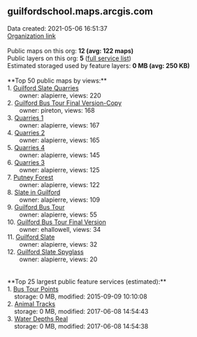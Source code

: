 <h2>guilfordschool.maps.arcgis.com</h2> Data created: 2021-05-06 16:51:37 <br /><a target='new' href='https://guilfordschool.maps.arcgis.com'>Organization link</a><br /><br />Public maps on this org: <b>12 (avg: 122 maps)</b><br />Public layers on this org: <b>5 </b>(<a target='new' href='https://services.arcgis.com/tcBvAlkLsoYMKoDh/ArcGIS/rest/services'>full service list</a>)<br />Estimated storaged used by feature layers: <b>0 MB (avg: 250 KB)</b><br /><br />**Top 50 public maps by views:**<br />  1. <a target='new' href='https://www.arcgis.com/home/item.html?id=600388a004d348e3b2f6d956401f3350'>Guilford Slate Quarries</a> <br />  &nbsp;&nbsp;&nbsp;&nbsp; &nbsp;&nbsp;owner: alapierre, views: 220<br />  2. <a target='new' href='https://www.arcgis.com/home/item.html?id=e6e5c978fc4f45f28c88dde1ab8d322d'>Guilford Bus Tour Final Version-Copy</a> <br />  &nbsp;&nbsp;&nbsp;&nbsp; &nbsp;&nbsp;owner: pireton, views: 168<br />  3. <a target='new' href='https://www.arcgis.com/home/item.html?id=56aacf62866d45f99dbe59f89de0b5b5'>Quarries 1</a> <br />  &nbsp;&nbsp;&nbsp;&nbsp; &nbsp;&nbsp;owner: alapierre, views: 167<br />  4. <a target='new' href='https://www.arcgis.com/home/item.html?id=5add774f5096476e857aec34e03c2f50'>Quarries 2</a> <br />  &nbsp;&nbsp;&nbsp;&nbsp; &nbsp;&nbsp;owner: alapierre, views: 165<br />  5. <a target='new' href='https://www.arcgis.com/home/item.html?id=738e7a4b1980440e915086a4a4ca434d'>Quarries 4</a> <br />  &nbsp;&nbsp;&nbsp;&nbsp; &nbsp;&nbsp;owner: alapierre, views: 145<br />  6. <a target='new' href='https://www.arcgis.com/home/item.html?id=0fdfb017f92a47d89b3f1a606a6093a3'>Quarries 3</a> <br />  &nbsp;&nbsp;&nbsp;&nbsp; &nbsp;&nbsp;owner: alapierre, views: 125<br />  7. <a target='new' href='https://www.arcgis.com/home/item.html?id=48ad7c82868841669de04d6a3d735f38'>Putney Forest</a> <br />  &nbsp;&nbsp;&nbsp;&nbsp; &nbsp;&nbsp;owner: alapierre, views: 122<br />  8. <a target='new' href='https://www.arcgis.com/home/item.html?id=f1f02cbfd69e41d7929ae620ea3ab5a9'>Slate in Guilford</a> <br />  &nbsp;&nbsp;&nbsp;&nbsp; &nbsp;&nbsp;owner: alapierre, views: 109<br />  9. <a target='new' href='https://www.arcgis.com/home/item.html?id=00fd8a3f333349d8bdb32dbf87ae4038'>Guilford Bus Tour</a> <br />  &nbsp;&nbsp;&nbsp;&nbsp; &nbsp;&nbsp;owner: alapierre, views: 55<br />  10. <a target='new' href='https://www.arcgis.com/home/item.html?id=7962f8c2e3e34094912cb811e8434455'>Guilford Bus Tour Final Version</a> <br />  &nbsp;&nbsp;&nbsp;&nbsp; &nbsp;&nbsp;owner: ehallowell, views: 34<br />  11. <a target='new' href='https://www.arcgis.com/home/item.html?id=4e61e7ce5f8e416ab197252b9e4566ea'>Guilford Slate</a> <br />  &nbsp;&nbsp;&nbsp;&nbsp; &nbsp;&nbsp;owner: alapierre, views: 32<br />  12. <a target='new' href='https://www.arcgis.com/home/item.html?id=e1c48003bc684b3280ad0ff836f0f1dc'>Guilford Slate Spyglass</a> <br />  &nbsp;&nbsp;&nbsp;&nbsp; &nbsp;&nbsp;owner: alapierre, views: 20<br /><br /><br />**Top 25 largest public feature services (estimated):**<br /> 1. <a target='new' href='https://www.arcgis.com/home/item.html?id=2a7f400d186045759a64d2007808e9cb'>Bus Tour Points</a><br /> &nbsp;&nbsp;&nbsp;&nbsp;storage: 0 MB, modified: 2015-09-09 10:10:08<br /> 2. <a target='new' href='https://www.arcgis.com/home/item.html?id=f01fef76daca4a4caec19a76035cd998'>Animal Tracks</a><br /> &nbsp;&nbsp;&nbsp;&nbsp;storage: 0 MB, modified: 2017-06-08 14:54:43<br /> 3. <a target='new' href='https://www.arcgis.com/home/item.html?id=c7beea9dcbde4911995ff956b044cfbf'>Water Depths Real</a><br /> &nbsp;&nbsp;&nbsp;&nbsp;storage: 0 MB, modified: 2017-06-08 14:54:38<br />